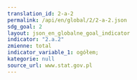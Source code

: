 ```yaml
---
translation_id: 2-a-2
permalink: /api/en/global/2/2-a-2.json
sdg_goal: 2
layout: json_en_globalne_goal_indicator
indicator: "2.a.2"
zmienne: total
indicator_variable_1: ogółem;
kategorie: null
source_url: www.stat.gov.pl
---
```

